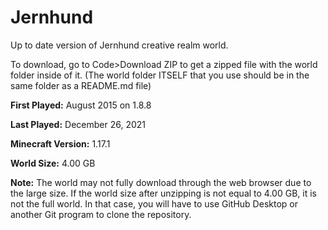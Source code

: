 # Jernhund
Up to date version of Jernhund creative realm world.

To download, go to Code>Download ZIP to get a zipped file with the world folder inside of it. (The world folder ITSELF that you use should be in the same folder as a README.md file)

**First Played:** August 2015 on 1.8.8

**Last Played:** December 26, 2021

**Minecraft Version:** 1.17.1

**World Size:** 4.00 GB

**Note:** The world may not fully download through the web browser due to the large size. If the world size after unzipping is not equal to 4.00 GB, it is not the full world. In that case, you will have to use GitHub Desktop or another Git program to clone the repository.